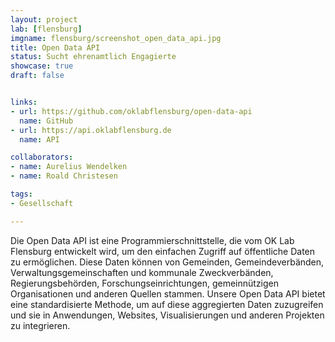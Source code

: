 ```yaml
---
layout: project
lab: [flensburg]
imgname: flensburg/screenshot_open_data_api.jpg
title: Open Data API
status: Sucht ehrenamtlich Engagierte
showcase: true
draft: false


links:
- url: https://github.com/oklabflensburg/open-data-api
  name: GitHub
- url: https://api.oklabflensburg.de
  name: API

collaborators:
- name: Aurelius Wendelken
- name: Roald Christesen

tags:
- Gesellschaft

---
```


Die Open Data API ist eine Programmierschnittstelle, die vom OK Lab Flensburg entwickelt wird, um den einfachen Zugriff auf öffentliche Daten zu ermöglichen. Diese Daten können von Gemeinden, Gemeindeverbänden, Verwaltungsgemeinschaften und kommunale Zweckverbänden, Regierungsbehörden, Forschungseinrichtungen, gemeinnützigen Organisationen und anderen Quellen stammen. Unsere Open Data API bietet eine standardisierte Methode, um auf diese aggregierten Daten zuzugreifen und sie in Anwendungen, Websites, Visualisierungen und anderen Projekten zu integrieren.
